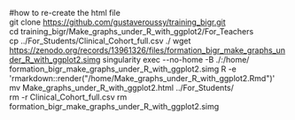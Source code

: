 #how to re-create the html file  
git clone https://github.com/gustaveroussy/training_bigr.git  
cd training_bigr/Make_graphs_under_R_with_ggplot2/For_Teachers  
cp ../For_Students/Clinical_Cohort_full.csv ./
wget https://zenodo.org/records/13961326/files/formation_bigr_make_graphs_under_R_with_ggplot2.simg
singularity exec --no-home -B ./:/home/ formation_bigr_make_graphs_under_R_with_ggplot2.simg R -e 'rmarkdown::render("/home/Make_graphs_under_R_with_ggplot2.Rmd")'  
mv Make_graphs_under_R_with_ggplot2.html ../For_Students/  
rm -r Clinical_Cohort_full.csv
rm formation_bigr_make_graphs_under_R_with_ggplot2.simg
